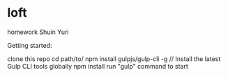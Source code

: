# loft
homework
Shuin Yuri

Getting started:

clone this repo
cd path/to/
npm install gulpjs/gulp-cli -g // Install the latest Gulp CLI tools globally
npm install
run "gulp" command to start